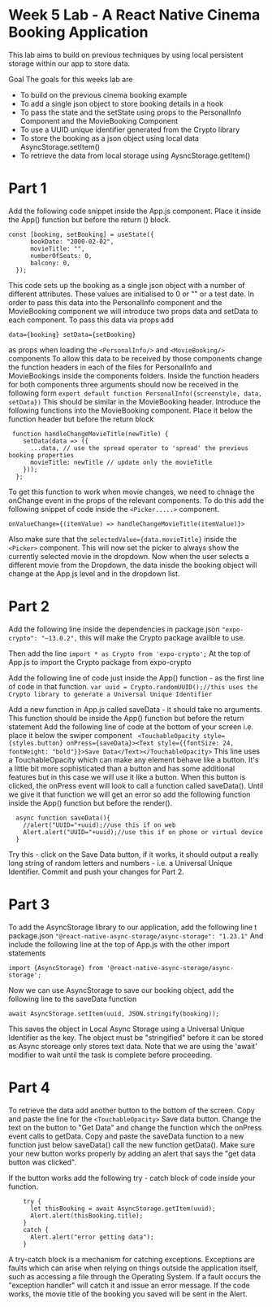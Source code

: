 # Week 5 Lab - A React Native Cinema Booking Application
This lab aims to build on previous techniques by using local persistent storage within our app to store data.

Goal
The goals for this weeks lab are
- To build on the previous cinema booking example
- To add a single json object to store booking details in a hook
- To pass the state and the setState using props to the PersonalInfo Component and the MovieBooking Component
- To use a UUID unique identifier generated from the Crypto library
- To store the booking as a json object using local data AsyncStorage.setItem()
- To retrieve the data from local storage using AysncStorage.getItem()

# Part 1
Add the following code snippet inside the App.js component. Place it inside the App() function but before the return () block.
```
const [booking, setBooking] = useState({
      bookDate: "2000-02-02",
      movieTitle: "",
      numberOfSeats: 0,
      balcony: 0,
  });
```
This code sets up the booking as a single json object with a number of different attributes. These values are initialised to 0 or "" or a test date. In order to pass this data into the PersonalInfo component and the MovieBooking component we will introduce two props data and setData to each component. To pass this data via props add
```
data={booking} setData={setBooking}
```
as props when loading the ```<PersonalInfo/>``` and ```<MovieBooking/>``` components
To allow this data to be received by those components change the function headers in each of the files for PersonalInfo and MovieBookings inside the components folders.
Inside the function headers for both components three arguments should now be received in the following form
```export default function PersonalInfo({screenstyle, data, setData})```
This should be similar in the MovieBooking header. 
Introduce the following functions into the MovieBooking component. Place it below the function header but before the return block
```
 function handleChangeMovieTitle(newTitle) {
    setData(data => ({
      ...data, // use the spread operator to 'spread' the previous booking properties
      movieTitle: newTitle // update only the movieTitle
    }));
  };
```
To get this function to work when movie changes, we need to chnage the onChange event in the props of the relevant components. To do this add the following snippet of code inside the ```<Picker.....>``` component.
```
onValueChange={(itemValue) => handleChangeMovieTitle(itemValue)}>
```
Also make sure that the ```selectedValue={data.movieTitle}``` inside the ```<Picker>``` component. This will now set the picker to always show the currently selected movie in the dropdown. Now when the user selects a different movie from the Dropdown, the data inisde the booking object will change at the App.js level and in the dropdown list.

# Part 2
Add the following line inside the dependencies in package.json ```"expo-crypto": "~13.0.2",``` this will make the Crypto package availble to use.

Then add the line 
```import * as Crypto from 'expo-crypto';```
At the top of App.js to import the Crypto package from expo-crypto

Add the following line of code just inside the App() function - as the first line of code in that function.
```var uuid = Crypto.randomUUID();//this uses the Crypto library to generate a Universal Unique Identifier```

Add a new function in App.js called saveData - it should take no arguments. This function should be inside the App() function but before the return statement
Add the following line of code at the bottom of your screen i.e. place it below the swiper component
``` <TouchableOpacity style={styles.button} onPress={saveData}><Text style={{fontSize: 24, fontWeight: "bold"}}>Save Data</Text></TouchableOpacity>```
This line uses a TouchableOpacity which can make any element behave like a button. It's a little bit more sophisticated than a button and has some additional features but in this case we will use it like a button.
When this button is clicked, the onPress event will look to call a function called saveData(). Until we give it that function we will get an error so add the following function inside the App() function but before the render().
```
  async function saveData(){
    //alert("UUID="+uuid);//use this if on web
    Alert.alert("UUID="+uuid);//use this if on phone or virtual device
  }
```
Try this - click on the Save Data button, if it works, it should output a really long string of random letters and numbers - i.e. a Universal Unique Identifier. Commit and push your changes for Part 2.

# Part 3
To add the AsyncStorage library to our application, add the following line t package.json
```"@react-native-async-storage/async-storage": "1.23.1"```
And include the following line at the top of App.js with the other import statements

```import {AsyncStorage} from '@react-native-async-storage/async-storage';```

Now we can use AsyncStorage to save our booking object, add the following line to the saveData function
```
await AsyncStorage.setItem(uuid, JSON.stringify(booking));
```
This saves the object in Local Async Storage using a Universal Unique Identifier as the key. The object must be "stringified" before it can be stored as Async storeage only stores text data. Note that we are using the 'await' modifier to wait until the task is complete before proceeding.

# Part 4
To retrieve the data add another button to the bottom of the screen. Copy and paste the line for the ```<TouchableOpacity>``` Save data button. Change the text on the button to "Get Data" and change the function which the onPress event calls to getData.
Copy and paste the saveData function to a new function just below saveData() call the new function getData(). Make sure your new button works properly by adding an alert that says the "get data button was clicked".

If the button works add the following try - catch block of code inside your function.
```
    try {
      let thisBooking = await AsyncStorage.getItem(uuid);
      Alert.alert(thisBooking.title);
    }
    catch {
      Alert.alert("error getting data");
    }
```
A try-catch block is a mechanism for catching exceptions. Exceptions are faults which can arise when relying on things outside the application itself, such as accessing a file through the Operating System. If a fault occurs the "exception handler" will catch it and issue an error message. If the code works, the movie title of the booking you saved will be sent in the Alert.




